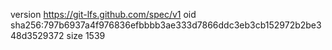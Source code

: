version https://git-lfs.github.com/spec/v1
oid sha256:797b6937a4f976836efbbbb3ae333d7866ddc3eb3cb152972b2be348d3529372
size 1539
